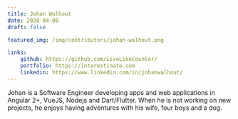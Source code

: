 ```yaml
---
title: Johan Walhout
date: 2020-04-08
draft: false

featured_img: /img/contributors/johan-walhout.png

links:
    github: https://github.com/LiveLikeCounter/
    portfolio: https://interestinate.com
    linkedin: https://www.linkedin.com/in/johanwalhout/
---
```


Johan is a Software Engineer developing apps and web applications in Angular 2+, VueJS, Nodejs and Dart/Flutter. When he is not working on new projects, he enjoys having adventures with his wife, four boys and a dog.